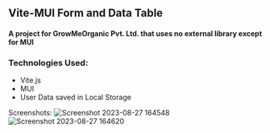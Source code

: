 ## Vite-MUI Form and Data Table
#### A project for GrowMeOrganic Pvt. Ltd. that uses no external library except for MUI



### Technologies Used:
- Vite.js
- MUI
- User Data saved in Local Storage

Screenshots:
![Screenshot 2023-08-27 164548](https://github.com/ashishfargade/growmeorganic-project/assets/97624840/9c3e49e9-0c89-488b-93b9-706f17d7625a)
![Screenshot 2023-08-27 164620](https://github.com/ashishfargade/growmeorganic-project/assets/97624840/4b7b91b0-a20b-4747-b291-2c3078d6e944)

